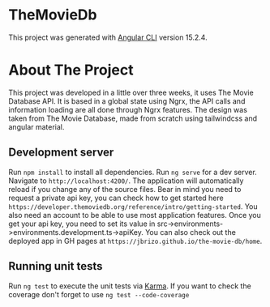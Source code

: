 # TheMovieDb

This project was generated with [Angular CLI](https://github.com/angular/angular-cli) version 15.2.4.

# About The Project

This project was developed in a little over three weeks, it uses The Movie Database API. It is based in a global state using Ngrx, the API calls and information loading are all done through Ngrx features. The design was taken from The Movie Database, made from scratch using tailwindcss and angular material.

## Development server

Run `npm install` to install all dependencies.
Run `ng serve` for a dev server. Navigate to `http://localhost:4200/`. The application will automatically reload if you change any of the source files.
Bear in mind you need to request a private api key, you can check how to get started here `https://developer.themoviedb.org/reference/intro/getting-started`. You also need an account to be able to use most application features.
Once you get your api key, you need to set its value in src->environments->environments.development.ts->apiKey.
You can also check out the deployed app in GH pages at `https://jbrizo.github.io/the-movie-db/home`.

## Running unit tests

Run `ng test` to execute the unit tests via [Karma](https://karma-runner.github.io).
If you want to check the coverage don't forget to use `ng test --code-coverage`
